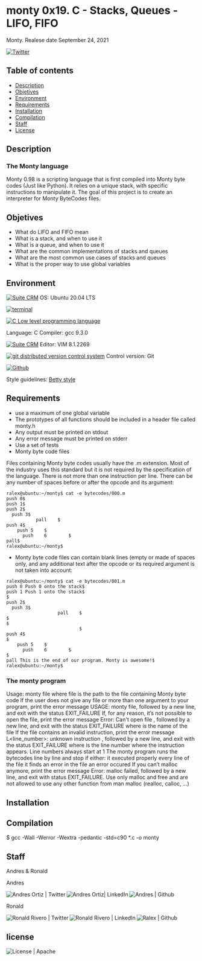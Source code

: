 # monty 0x19. C - Stacks, Queues - LIFO, FIFO
Monty. Realese date September 24, 2021
<!--Share on Twitter -->
[![Twitter](https://img.shields.io/twitter/url?style=social&url=https%3A%2F%2Fgithub.com%2Fralexrivero%2Fmonty)](https://img.shields.io/twitter/url?style=social&url=https%3A%2F%2Fgithub.com%2Fralexrivero%2Fmonty)

## Table of contents
* [Description](#Description)
* [Objetives](#Objetives)
* [Environment](#Environment)
* [Requirements](#Requirements)
* [Installation](#Installation)
* [Compilation](#Compilation)
* [Staff](#Staff)
* [License](#License)

## Description

### The Monty language

Monty 0.98 is a scripting language that is first compiled into Monty byte codes (Just like Python). It relies on a unique stack, with specific instructions to manipulate it. The goal of this project is to create an interpreter for Monty ByteCodes files.

## Objetives

- What do LIFO and FIFO mean
- What is a stack, and when to use it
- What is a queue, and when to use it
- What are the common implementations of stacks and queues
- What are the most common use cases of stacks and queues
- What is the proper way to use global variables

## Environment

<!-- ubuntu -->
<a href="https://ubuntu.com/" target="_blank"> <img height="" src="https://img.shields.io/static/v1?label=&message=Ubuntu&color=E95420&logo=Ubuntu&logoColor=E95420&labelColor=2F333A" alt="Suite CRM"></a>
OS: Ubuntu 20.04 LTS
<!-- bash -->
<a href="https://www.gnu.org/software/bash/" target="_blank"> <img height="" src="https://img.shields.io/static/v1?label=&message=GNU%20Bash&color=4EAA25&logo=GNU%20Bash&logoColor=4EAA25&labelColor=2F333A" alt="terminal"></a>
<!-- c -->	<a href="https://www.cprogramming.com/" target="_blank"><img src="https://img.shields.io/static/v1?label=&message=C%20Language&color=5C6BC0&logo=c&logoColor=A8B9CC&labelColor=2F333A" alt="C Low level programming language"></a>
Language: C
Compiler: gcc 9.3.0
<!-- vim -->
<a href="https://www.vim.org/" target="_blank"> <img height="" src="https://img.shields.io/static/v1?label=&message=Vim&color=019733&logo=Vim&logoColor=019733&labelColor=2F333A" alt="Suite CRM"></a>
Editor: VIM 8.1.2269
<!-- git -->
<a href="https://git-scm.com/" target="_blank"> <img height="" src="https://img.shields.io/static/v1?label=&message=Git&color=F05032&logo=Git&logoColor=F05032&labelColor=2F333A" alt="git distributed version control system"></a>
Control version: Git
<!-- github -->
<a href="https://github.com" target="_blank"> <img height="" src="https://img.shields.io/static/v1?label=&message=GitHub&color=181717&logo=GitHub&logoColor=f2f2f2&labelColor=2F333A" alt="Github"></a>

Style guidelines: [Betty style](https://github.com/holbertonschool/Betty/wiki)

## Requirements

- use a maximum of one global variable
- The prototypes of all functions should be included in a header file called monty.h
- Any output must be printed on stdout
- Any error message must be printed on stderr
- Use a set of tests
- Monty byte code files

Files containing Monty byte codes usually have the .m extension. Most of the industry uses this standard but it is not required by the specification of the language. There is not more than one instruction per line. There can be any number of spaces before or after the opcode and its argument:

```
ralex@ubuntu:~/monty$ cat -e bytecodes/000.m
push 0$
push 1$
push 2$
  push 3$
		   pall    $
push 4$
    push 5    $
      push    6        $
pall$
ralex@ubuntu:~/monty$
```
- Monty byte code files can contain blank lines (empty or made of spaces only, and any additional text after the opcode or its required argument is not taken into account:

```
ralex@ubuntu:~/monty$ cat -e bytecodes/001.m
push 0 Push 0 onto the stack$
push 1 Push 1 onto the stack$
$
push 2$
  push 3$
                   pall    $
$
$
                           $
push 4$
$
    push 5    $
      push    6        $
$
pall This is the end of our program. Monty is awesome!$
ralex@ubuntu:~/monty$
```
### The monty program

Usage: monty file
where file is the path to the file containing Monty byte code
If the user does not give any file or more than one argument to your program, print the error message USAGE: monty file, followed by a new line, and exit with the status EXIT_FAILURE
If, for any reason, it’s not possible to open the file, print the error message Error: Can't open file <file>, followed by a new line, and exit with the status EXIT_FAILURE
where <file> is the name of the file
If the file contains an invalid instruction, print the error message L<line_number>: unknown instruction <opcode>, followed by a new line, and exit with the status EXIT_FAILURE
where is the line number where the instruction appears.
Line numbers always start at 1
The monty program runs the bytecodes line by line and stop if either:
it executed properly every line of the file
it finds an error in the file
an error occured
If you can’t malloc anymore, print the error message Error: malloc failed, followed by a new line, and exit with status EXIT_FAILURE.
Use only malloc and free and are not allowed to use any other function from man malloc (realloc, calloc, …)

## Installation

## Compilation

$ gcc -Wall -Werror -Wextra -pedantic -std=c90 *.c -o monty

## Staff
Andres & Ronald

Andres

<a href="https://twitter.com/Potterhead_uy" target="_blank">  <img align="left" alt="Andres Ortiz | Twitter" src="https://img.shields.io/twitter/follow/Potterhead_uy?style=social" /> </a>

<a href="https://www.linkedin.com/in/andres-ortiz-535aa98a/" target="_blank">  <img align="left" alt="Andres Ortiz| LinkedIn" src="https://img.shields.io/badge/LinkedIn-blue?style=social&logo=linkedin" /> </a>

<a href="https://github.com/Aortiz91" target="_blank">  <img align="left" src="https://img.shields.io/github/followers/hippocampus3282?style=social" alt="Andres | Github"> </a>
<br/>

Ronald

<a href="https://twitter.com/ralex_uy" target="_blank">  <img align="left" alt="Ronald Rivero | Twitter" src="https://img.shields.io/twitter/follow/ralex_uy?style=social" /> </a>

<a href="https://www.linkedin.com/in/ronald-rivero/" target="_blank">  <img align="left" alt="Ronald Rivero | LinkedIn" src="https://img.shields.io/badge/LinkedIn-blue?style=social&logo=linkedin" /> </a>

<a href="https://github.com/ralexrivero/" target="_blank">  <img align="left" src="https://img.shields.io/github/followers/ralexrivero?style=social" alt="Ralex | Github"> </a>

<br/>

## license
<a href="LICENSE" target="_blank">  <img align="left" src="https://img.shields.io/github/license/ralexrivero/monty" alt="License | Apache"> </a>
